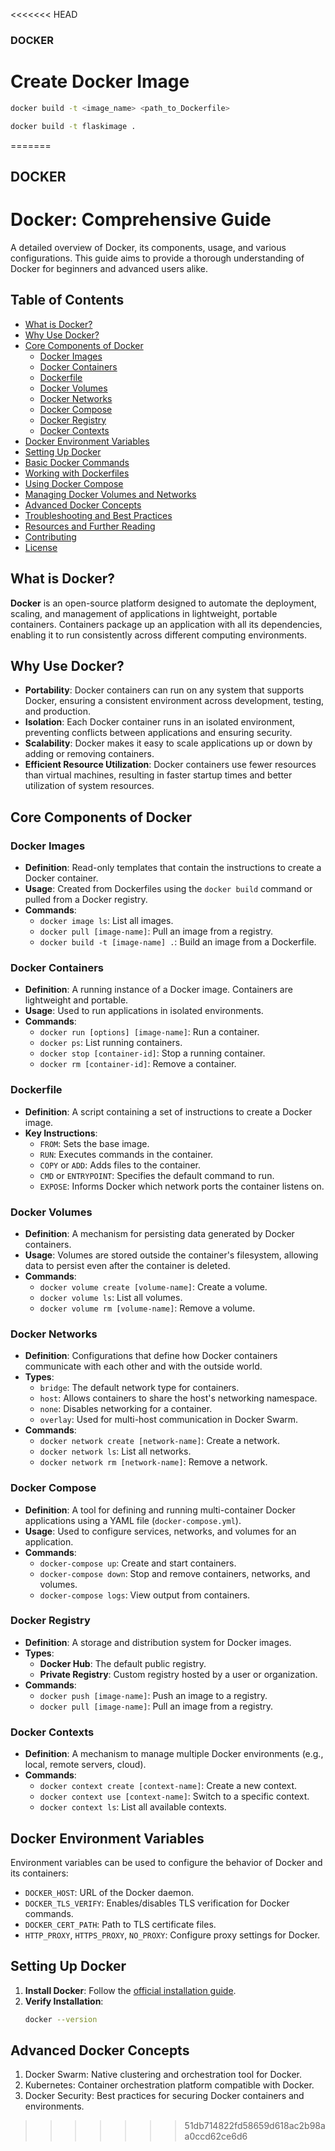 <<<<<<< HEAD
### DOCKER

# Create Docker Image
```bash
docker build -t <image_name> <path_to_Dockerfile>
```

```bash
docker build -t flaskimage .
```
=======
## DOCKER 

# Docker: Comprehensive Guide

A detailed overview of Docker, its components, usage, and various configurations. This guide aims to provide a thorough understanding of Docker for beginners and advanced users alike.

## Table of Contents

- [What is Docker?](#what-is-docker)
- [Why Use Docker?](#why-use-docker)
- [Core Components of Docker](#core-components-of-docker)
  - [Docker Images](#docker-images)
  - [Docker Containers](#docker-containers)
  - [Dockerfile](#dockerfile)
  - [Docker Volumes](#docker-volumes)
  - [Docker Networks](#docker-networks)
  - [Docker Compose](#docker-compose)
  - [Docker Registry](#docker-registry)
  - [Docker Contexts](#docker-contexts)
- [Docker Environment Variables](#docker-environment-variables)
- [Setting Up Docker](#setting-up-docker)
- [Basic Docker Commands](#basic-docker-commands)
- [Working with Dockerfiles](#working-with-dockerfiles)
- [Using Docker Compose](#using-docker-compose)
- [Managing Docker Volumes and Networks](#managing-docker-volumes-and-networks)
- [Advanced Docker Concepts](#advanced-docker-concepts)
- [Troubleshooting and Best Practices](#troubleshooting-and-best-practices)
- [Resources and Further Reading](#resources-and-further-reading)
- [Contributing](#contributing)
- [License](#license)

## What is Docker?

**Docker** is an open-source platform designed to automate the deployment, scaling, and management of applications in lightweight, portable containers. Containers package up an application with all its dependencies, enabling it to run consistently across different computing environments.

## Why Use Docker?

- **Portability**: Docker containers can run on any system that supports Docker, ensuring a consistent environment across development, testing, and production.
- **Isolation**: Each Docker container runs in an isolated environment, preventing conflicts between applications and ensuring security.
- **Scalability**: Docker makes it easy to scale applications up or down by adding or removing containers.
- **Efficient Resource Utilization**: Docker containers use fewer resources than virtual machines, resulting in faster startup times and better utilization of system resources.

## Core Components of Docker

### Docker Images

- **Definition**: Read-only templates that contain the instructions to create a Docker container.
- **Usage**: Created from Dockerfiles using the `docker build` command or pulled from a Docker registry.
- **Commands**:
  - `docker image ls`: List all images.
  - `docker pull [image-name]`: Pull an image from a registry.
  - `docker build -t [image-name] .`: Build an image from a Dockerfile.

### Docker Containers

- **Definition**: A running instance of a Docker image. Containers are lightweight and portable.
- **Usage**: Used to run applications in isolated environments.
- **Commands**:
  - `docker run [options] [image-name]`: Run a container.
  - `docker ps`: List running containers.
  - `docker stop [container-id]`: Stop a running container.
  - `docker rm [container-id]`: Remove a container.

### Dockerfile

- **Definition**: A script containing a set of instructions to create a Docker image.
- **Key Instructions**:
  - `FROM`: Sets the base image.
  - `RUN`: Executes commands in the container.
  - `COPY` or `ADD`: Adds files to the container.
  - `CMD` or `ENTRYPOINT`: Specifies the default command to run.
  - `EXPOSE`: Informs Docker which network ports the container listens on.

### Docker Volumes

- **Definition**: A mechanism for persisting data generated by Docker containers.
- **Usage**: Volumes are stored outside the container's filesystem, allowing data to persist even after the container is deleted.
- **Commands**:
  - `docker volume create [volume-name]`: Create a volume.
  - `docker volume ls`: List all volumes.
  - `docker volume rm [volume-name]`: Remove a volume.

### Docker Networks

- **Definition**: Configurations that define how Docker containers communicate with each other and with the outside world.
- **Types**:
  - `bridge`: The default network type for containers.
  - `host`: Allows containers to share the host's networking namespace.
  - `none`: Disables networking for a container.
  - `overlay`: Used for multi-host communication in Docker Swarm.
- **Commands**:
  - `docker network create [network-name]`: Create a network.
  - `docker network ls`: List all networks.
  - `docker network rm [network-name]`: Remove a network.

### Docker Compose

- **Definition**: A tool for defining and running multi-container Docker applications using a YAML file (`docker-compose.yml`).
- **Usage**: Used to configure services, networks, and volumes for an application.
- **Commands**:
  - `docker-compose up`: Create and start containers.
  - `docker-compose down`: Stop and remove containers, networks, and volumes.
  - `docker-compose logs`: View output from containers.

### Docker Registry

- **Definition**: A storage and distribution system for Docker images.
- **Types**:
  - **Docker Hub**: The default public registry.
  - **Private Registry**: Custom registry hosted by a user or organization.
- **Commands**:
  - `docker push [image-name]`: Push an image to a registry.
  - `docker pull [image-name]`: Pull an image from a registry.

### Docker Contexts

- **Definition**: A mechanism to manage multiple Docker environments (e.g., local, remote servers, cloud).
- **Commands**:
  - `docker context create [context-name]`: Create a new context.
  - `docker context use [context-name]`: Switch to a specific context.
  - `docker context ls`: List all available contexts.

## Docker Environment Variables

Environment variables can be used to configure the behavior of Docker and its containers:

- `DOCKER_HOST`: URL of the Docker daemon.
- `DOCKER_TLS_VERIFY`: Enables/disables TLS verification for Docker commands.
- `DOCKER_CERT_PATH`: Path to TLS certificate files.
- `HTTP_PROXY`, `HTTPS_PROXY`, `NO_PROXY`: Configure proxy settings for Docker.

## Setting Up Docker

1. **Install Docker**: Follow the [official installation guide](https://docs.docker.com/get-docker/).
2. **Verify Installation**:
   ```bash
   docker --version

## Advanced Docker Concepts
1. Docker Swarm: Native clustering and orchestration tool for Docker.
2. Kubernetes: Container orchestration platform compatible with Docker.
3. Docker Security: Best practices for securing Docker containers and environments.
>>>>>>> 51db714822fd58659d618ac2b98aa0ccd62ce6d6
